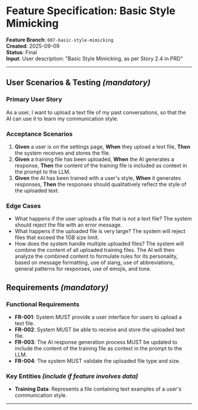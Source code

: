 # Feature Specification: Basic Style Mimicking

**Feature Branch**: `007-basic-style-mimicking`  
**Created**: 2025-09-09  
**Status**: Final  
**Input**: User description: "Basic Style Mimicking, as per Story 2.4 in PRD"

---

## User Scenarios & Testing *(mandatory)*

### Primary User Story
As a user, I want to upload a text file of my past conversations, so that the AI can use it to learn my communication style.

### Acceptance Scenarios
1. **Given** a user is on the settings page, **When** they upload a text file, **Then** the system receives and stores the file.
2. **Given** a training file has been uploaded, **When** the AI generates a response, **Then** the content of the training file is included as context in the prompt to the LLM.
3. **Given** the AI has been trained with a user's style, **When** it generates responses, **Then** the responses should qualitatively reflect the style of the uploaded text.

### Edge Cases
- What happens if the user uploads a file that is not a text file? The system should reject the file with an error message.
- What happens if the uploaded file is very large? The system will reject files that exceed the 1GB size limit.
- How does the system handle multiple uploaded files? The system will combine the content of all uploaded training files. The AI will then analyze the combined content to formulate rules for its personality, based on message formatting, use of slang, use of abbreviations, general patterns for responses, use of emojis, and tone.

## Requirements *(mandatory)*

### Functional Requirements
- **FR-001**: System MUST provide a user interface for users to upload a text file.
- **FR-002**: System MUST be able to receive and store the uploaded text file.
- **FR-003**: The AI response generation process MUST be updated to include the content of the training file as context in the prompt to the LLM.
- **FR-004**: The system MUST validate the uploaded file type and size.

### Key Entities *(include if feature involves data)*
- **Training Data**: Represents a file containing text examples of a user's communication style.

---